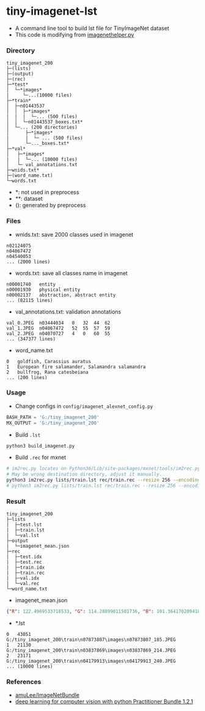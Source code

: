 # tiny-imagenet-lst

+ A command line tool to build lst file for TinyImageNet dataset
+ This code is modifying from [imagenethelper.py](https://github.com/amuLee/ImageNetBundle/blob/master/mx_imagenet_alexnet/pyimagesearch/utils/imagenethelper.py)

### Directory

```
tiny_imagenet_200
├─(lists)
├─(output)
├─(rec)
├─*test*
│  └─*images*
|     └─...(10000 files)
├─*train*
│  ├─n01443537
│  │  ├─*images*
|  |  |  └─... (500 files)
│  │  └─n01443537_boxes.txt*
│  └─... (200 directories)
│      ├─*images*
|      |  └─ ... (500 files)
│      └─..._boxes.txt*
├─*val*
│   ├─*images*
|   |  └─... (10000 files)
│   └─ val_annotations.txt
├─wnids.txt*
├─(word_name.txt)
└─words.txt
```

+ *: not used in preprocess
+ **: dataset
+ (): generated by preprocess

### Files

+ wnids.txt: save 2000 classes used in imagenet

```
n02124075
n04067472
n04540053
... (2000 lines)
```

+ words.txt: save all classes name in imagenet

```
n00001740	entity
n00001930	physical entity
n00002137	abstraction, abstract entity
... (82115 lines)
```

+ val_annotations.txt: validation annotations

```
val_0.JPEG	n03444034	0	32	44	62
val_1.JPEG	n04067472	52	55	57	59
val_2.JPEG	n04070727	4	0	60	55
... (347377 lines)
```

+ word_name.txt

```
0	goldfish, Carassius auratus
1	European fire salamander, Salamandra salamandra
2	bullfrog, Rana catesbeiana
... (200 lines)
```

### Usage

+ Change configs in `config/imagenet_alexnet_config.py`

```py
BASH_PATH = 'G:/tiny_imagenet_200'
MX_OUTPUT = 'G:/tiny_imagenet_200'
```

+ Build `.lst`

```bash
python3 build_imagenet.py
```

+ Build `.rec` for mxnet

```bash
# im2rec.py locates on Python36/Lib/site-packages/mxnet/tools/im2rec.py in windows.
# May be wrong destination directory, adjust it manually.
python3 im2rec.py lists/train.lst rec/train.rec --resize 256 --encoding {.jpg, .png} --quality 100
# python3 im2rec.py lists/train.lst rec/train.rec --resize 256 --encoding .jpg --quality 100 --num-thread 4
```

### Result

```
tiny_imagenet_200
├─lists
|  ├─test.lst
|  ├─train.lst
|  └─val.lst
├─output
|  └─imagenet_mean.json
├─rec
|  ├─test.idx
|  ├─test.rec
|  ├─train.idx
|  ├─train.rec
|  ├─val.idx
|  └─val.rec
└─word_name.txt
```

+ imagenet_mean.json

```json
{"R": 122.4969533718533, "G": 114.28899011501736, "B": 101.3641702094184}
```

+ *.lst

```
0	43051	G:/tiny_imagenet_200\train\n07873807\images\n07873807_185.JPEG
1	21130	G:/tiny_imagenet_200\train\n03837869\images\n03837869_214.JPEG
2	23171	G:/tiny_imagenet_200\train\n04179913\images\n04179913_240.JPEG
... (10000 lines)
```

### References

+ [amuLee/ImageNetBundle](https://github.com/amuLee/ImageNetBundle)
+ [deep learning for computer vision with python Practitioner Bundle 1.2.1](https://www.pyimagesearch.com/deep-learning-computer-vision-python-book/)
